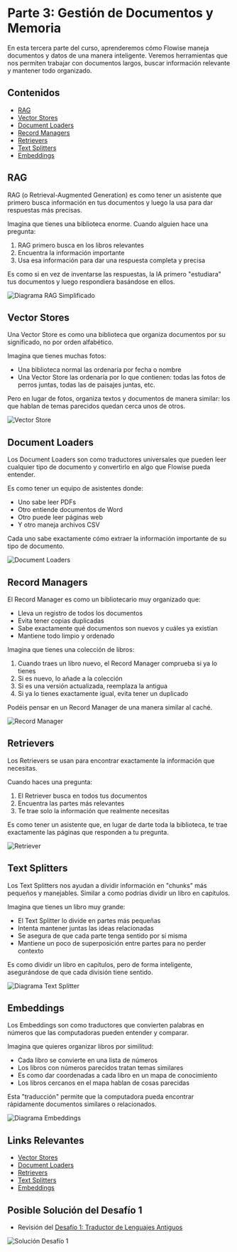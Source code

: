 # Parte 3: Gestión de Documentos y Memoria

En esta tercera parte del curso, aprenderemos cómo Flowise maneja documentos y datos de una manera inteligente. Veremos herramientas que nos permiten trabajar con documentos largos, buscar información relevante y mantener todo organizado.

## Contenidos

- [RAG](#rag)
- [Vector Stores](#vector-stores)
- [Document Loaders](#document-loaders)
- [Record Managers](#record-managers)
- [Retrievers](#retrievers)
- [Text Splitters](#text-splitters)
- [Embeddings](#embeddings)

## RAG

RAG (o Retrieval-Augmented Generation) es como tener un asistente que primero busca información en tus documentos y luego la usa para dar respuestas más precisas.

Imagina que tienes una biblioteca enorme. Cuando alguien hace una pregunta:
1. RAG primero busca en los libros relevantes
2. Encuentra la información importante
3. Usa esa información para dar una respuesta completa y precisa

Es como si en vez de inventarse las respuestas, la IA primero "estudiara" tus documentos y luego respondiera basándose en ellos.

![Diagrama RAG Simplificado](../../.gitbook/assets/partes/parte3/RAG.png)

## Vector Stores

Una Vector Store es como una biblioteca que organiza documentos por su significado, no por orden alfabético.

Imagina que tienes muchas fotos:
- Una biblioteca normal las ordenaría por fecha o nombre
- Una Vector Store las ordenaría por lo que contienen: todas las fotos de perros juntas, todas las de paisajes juntas, etc.

Pero en lugar de fotos, organiza textos y documentos de manera similar: los que hablan de temas parecidos quedan cerca unos de otros.

![Vector Store](../../.gitbook/assets/partes/parte3/VectorStore1.png)

## Document Loaders

Los Document Loaders son como traductores universales que pueden leer cualquier tipo de documento y convertirlo en algo que Flowise pueda entender.

Es como tener un equipo de asistentes donde:
- Uno sabe leer PDFs
- Otro entiende documentos de Word
- Otro puede leer páginas web
- Y otro maneja archivos CSV

Cada uno sabe exactamente cómo extraer la información importante de su tipo de documento.

![Document Loaders](../../.gitbook/assets/partes/parte3/DocumentLoaders.png)

## Record Managers

El Record Manager es como un bibliotecario muy organizado que:
- Lleva un registro de todos los documentos
- Evita tener copias duplicadas
- Sabe exactamente qué documentos son nuevos y cuáles ya existían
- Mantiene todo limpio y ordenado

Imagina que tienes una colección de libros:
1. Cuando traes un libro nuevo, el Record Manager comprueba si ya lo tienes
2. Si es nuevo, lo añade a la colección
3. Si es una versión actualizada, reemplaza la antigua
4. Si ya lo tienes exactamente igual, evita tener un duplicado

Podéis pensar en un Record Manager de una manera similar al caché.

![Record Manager](../../.gitbook/assets/partes/parte3/RecordManager.png)

## Retrievers

Los Retrievers se usan para encontrar exactamente la información que necesitas.

Cuando haces una pregunta:
1. El Retriever busca en todos tus documentos
2. Encuentra las partes más relevantes
3. Te trae solo la información que realmente necesitas

Es como tener un asistente que, en lugar de darte toda la biblioteca, te trae exactamente las páginas que responden a tu pregunta.

![Retriever](../../.gitbook/assets/partes/parte3/Retriever.png)

## Text Splitters

Los Text Splitters nos ayudan a dividir información en "chunks" más pequeños y manejables. Similar a como podrías dividir un libro en capítulos.

Imagina que tienes un libro muy grande:
- El Text Splitter lo divide en partes más pequeñas
- Intenta mantener juntas las ideas relacionadas
- Se asegura de que cada parte tenga sentido por sí misma
- Mantiene un poco de superposición entre partes para no perder contexto

Es como dividir un libro en capítulos, pero de forma inteligente, asegurándose de que cada división tiene sentido.

![Diagrama Text Splitter](../../.gitbook/assets/partes/parte3/TextSplitter.png)

## Embeddings

Los Embeddings son como traductores que convierten palabras en números que las computadoras pueden entender y comparar.

Imagina que quieres organizar libros por similitud:
- Cada libro se convierte en una lista de números
- Los libros con números parecidos tratan temas similares
- Es como dar coordenadas a cada libro en un mapa de conocimiento
- Los libros cercanos en el mapa hablan de cosas parecidas

Esta "traducción" permite que la computadora pueda encontrar rápidamente documentos similares o relacionados.

![Diagrama Embeddings](../../.gitbook/assets/partes/parte3/Embeddings.png)

## Links Relevantes

- [Vector Stores](../../integraciones/langchain/vector-stores/README.md)
- [Document Loaders](../../integraciones/langchain/document-loaders/README.md)
- [Retrievers](../../integraciones/langchain/retrievers/README.md)
- [Text Splitters](../../integraciones/langchain/text-splitters/README.md)
- [Embeddings](../../integraciones/langchain/embeddings/README.md)

## Posible Solución del Desafío 1

- Revisión del [Desafío 1: Traductor de Lenguajes Antiguos](../../partes/parte-2/desafios/index.md)

![Solución Desafío 1](../../.gitbook/assets/partes/parte3/Desafio1.png)
